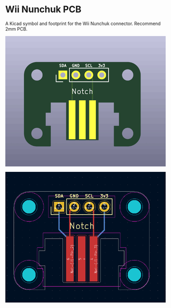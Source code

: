 # Wii Nunchuk PCB
A Kicad symbol and footprint for the Wii Nunchuk connector. Recommend 2mm PCB.


![alt text](/image/render.png)

![alt text](/image/pcb.png)
